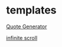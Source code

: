 # templates


[Quote Generator](https://simple-sifu.github.io/quote-generator/)

[infinite scroll](https://simple-sifu.github.io/infinite-scroll/)
